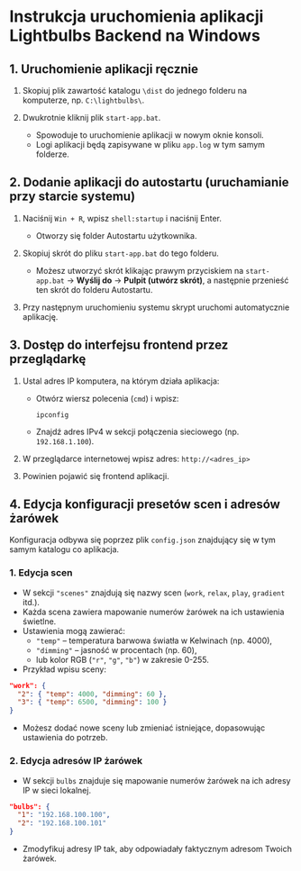 # Instrukcja uruchomienia aplikacji Lightbulbs Backend na Windows

## 1. Uruchomienie aplikacji ręcznie

1. Skopiuj plik zawartość katalogu `\dist` do jednego folderu na komputerze, np. `C:\lightbulbs\`.

2. Dwukrotnie kliknij plik `start-app.bat`.  
   - Spowoduje to uruchomienie aplikacji w nowym oknie konsoli.  
   - Logi aplikacji będą zapisywane w pliku `app.log` w tym samym folderze.

## 2. Dodanie aplikacji do autostartu (uruchamianie przy starcie systemu)

1. Naciśnij `Win + R`, wpisz `shell:startup` i naciśnij Enter.  
   - Otworzy się folder Autostartu użytkownika.

2. Skopiuj skrót do pliku `start-app.bat` do tego folderu.  
   - Możesz utworzyć skrót klikając prawym przyciskiem na `start-app.bat` → **Wyślij do** → **Pulpit (utwórz skrót)**, a następnie przenieść ten skrót do folderu Autostartu.

3. Przy następnym uruchomieniu systemu skrypt uruchomi automatycznie aplikację.

## 3. Dostęp do interfejsu frontend przez przeglądarkę

1. Ustal adres IP komputera, na którym działa aplikacja:  
   - Otwórz wiersz polecenia (`cmd`) i wpisz:  
     ```
     ipconfig
     ```  
   - Znajdź adres IPv4 w sekcji połączenia sieciowego (np. `192.168.1.100`).

2. W przeglądarce internetowej wpisz adres: `http://<adres_ip>` 
3. Powinien pojawić się frontend aplikacji.

## 4. Edycja konfiguracji presetów scen i adresów żarówek

Konfiguracja odbywa się poprzez plik `config.json` znajdujący się w tym samym katalogu co aplikacja.

### 1. Edycja scen

- W sekcji `"scenes"` znajdują się nazwy scen (`work`, `relax`, `play`, `gradient` itd.).
- Każda scena zawiera mapowanie numerów żarówek na ich ustawienia świetlne.
- Ustawienia mogą zawierać:
  - `"temp"` – temperatura barwowa światła w Kelwinach (np. 4000),
  - `"dimming"` – jasność w procentach (np. 60),
  - lub kolor RGB (`"r"`, `"g"`, `"b"`) w zakresie 0-255.
- Przykład wpisu sceny:

```json
"work": {
  "2": { "temp": 4000, "dimming": 60 },
  "3": { "temp": 6500, "dimming": 100 }
}
```
- Możesz dodać nowe sceny lub zmieniać istniejące, dopasowując ustawienia do potrzeb.

### 2. Edycja adresów IP żarówek 

- W sekcji `bulbs` znajduje się mapowanie numerów żarówek na ich adresy IP w sieci lokalnej.

```json
"bulbs": {
  "1": "192.168.100.100",
  "2": "192.168.100.101"
}
```

- Zmodyfikuj adresy IP tak, aby odpowiadały faktycznym adresom Twoich żarówek.